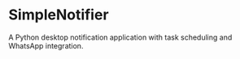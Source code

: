 # SimpleNotifier
A Python desktop notification application with task scheduling and WhatsApp integration.
